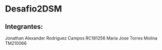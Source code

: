 # Desafio2DSM
## Integrantes:
Jonathan Alexander Rodriguez Campos RC181256
Maria Jose Torres Molina TM210066
